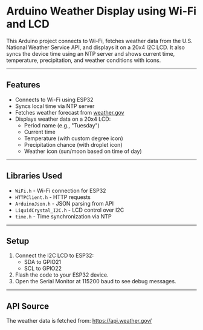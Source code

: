# Arduino Weather Display using Wi-Fi and LCD

This Arduino project connects to Wi-Fi, fetches weather data from the U.S. National Weather Service API, and displays it on a 20x4 I2C LCD. It also syncs the device time using an NTP server and shows current time, temperature, precipitation, and weather conditions with icons.

---

## Features

- Connects to Wi-Fi using ESP32
- Syncs local time via NTP server
- Fetches weather forecast from [weather.gov](https://api.weather.gov/)
- Displays weather data on a 20x4 LCD:
  - Period name (e.g., "Tuesday")
  - Current time
  - Temperature (with custom degree icon)
  - Precipitation chance (with droplet icon)
  - Weather icon (sun/moon based on time of day)

---

## Libraries Used

- `WiFi.h` - Wi-Fi connection for ESP32
- `HTTPClient.h` - HTTP requests
- `ArduinoJson.h` - JSON parsing from API
- `LiquidCrystal_I2C.h` - LCD control over I2C
- `time.h` - Time synchronization via NTP

---

## Setup

1. Connect the I2C LCD to ESP32:
   - SDA to GPIO21
   - SCL to GPIO22
2. Flash the code to your ESP32 device.
3. Open the Serial Monitor at 115200 baud to see debug messages.

---

## API Source

The weather data is fetched from: https://api.weather.gov/
